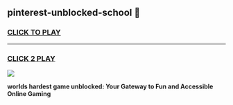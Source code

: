 
## pinterest-unblocked-school 👋
<h3>
<a href="https://premium.freeplayer.one?title=pinterest-unblocked-school&ref=14F">CLICK TO PLAY</a></h3>
<hr>

<h3>
<a href="https://premium.freeplayer.one?title=pinterest-unblocked-school&ref=14F">CLICK 2 PLAY</a>
  
</h3>

<a href="https://premium.freeplayer.one?title=pinterest-unblocked-school&ref=12F/"><img src="https://clearcache.store/games.png"></a>


**worlds hardest game unblocked: Your Gateway to Fun and Accessible Online Gaming**
